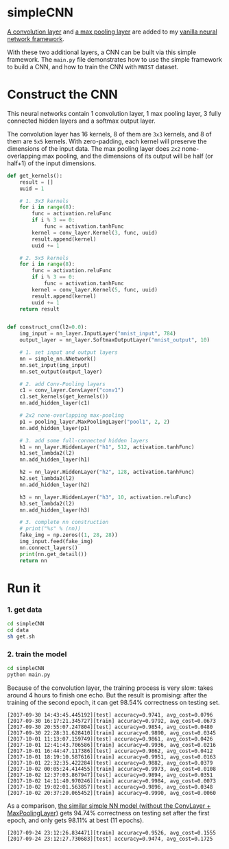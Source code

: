 # simpleCNN
[A convolution layer](https://github.com/beekbin/simpleCNN/blob/master/nn/conv_layer.py) and [a max pooling layer](https://github.com/beekbin/simpleCNN/blob/master/nn/pooling_layer.py) are added to my [vanilla neural network framework](https://github.com/beekbin/SimpleNN). 

With these two additional layers, a CNN can be built via this simple framework.  The `main.py` file demonstrates how to use the simple framework to build a CNN, and how to train the CNN with `MNIST` dataset.

# Construct the CNN
This neural networks contain 1 convolution layer, 1 max pooling layer, 3 fully connected hidden layers
and a softmax output layer. 

The convolution layer has 16 kernels, 8 of them are `3x3` kernels, and 8 of them are `5x5` kernels. With zero-padding, each kernel will preserve the dimensions of the input data.
The max pooling layer does `2x2` none-overlapping max pooling, and the dimensions of its output will be half (or half+1) of the input dimensions.


```python
def get_kernels():
    result = []
    uuid = 1

    # 1. 3x3 kernels
    for i in range(8):
        func = activation.reluFunc
        if i % 3 == 0:
            func = activation.tanhFunc
        kernel = conv_layer.Kernel(3, func, uuid)
        result.append(kernel)
        uuid += 1

    # 2. 5x5 kernels
    for i in range(8):
        func = activation.reluFunc
        if i % 3 == 0:
            func = activation.tanhFunc
        kernel = conv_layer.Kernel(5, func, uuid)
        result.append(kernel)
        uuid += 1
    return result


def construct_cnn(l2=0.0):
    img_input = nn_layer.InputLayer("mnist_input", 784)
    output_layer = nn_layer.SoftmaxOutputLayer("mnist_output", 10)

    # 1. set input and output layers
    nn = simple_nn.NNetwork()
    nn.set_input(img_input)
    nn.set_output(output_layer)

    # 2. add Conv-Pooling layers
    c1 = conv_layer.ConvLayer("conv1")
    c1.set_kernels(get_kernels())
    nn.add_hidden_layer(c1)

    # 2x2 none-overlapping max-pooling
    p1 = pooling_layer.MaxPoolingLayer("pool1", 2, 2)
    nn.add_hidden_layer(p1)

    # 3. add some full-connected hidden layers
    h1 = nn_layer.HiddenLayer("h1", 512, activation.tanhFunc)
    h1.set_lambda2(l2)
    nn.add_hidden_layer(h1)

    h2 = nn_layer.HiddenLayer("h2", 128, activation.tanhFunc)
    h2.set_lambda2(l2)
    nn.add_hidden_layer(h2)

    h3 = nn_layer.HiddenLayer("h3", 10, activation.reluFunc)
    h3.set_lambda2(l2)
    nn.add_hidden_layer(h3)

    # 3. complete nn construction
    # print("%s" % (nn))
    fake_img = np.zeros((1, 28, 28))
    img_input.feed(fake_img)
    nn.connect_layers()
    print(nn.get_detail())
    return nn
```



# Run it
### 1. get data
```bash
cd simpleCNN
cd data
sh get.sh
```

### 2. train the model
```bash
cd simpleCNN
python main.py
```

Because of the convolution layer, the training process is very slow: takes around 4 hours to finish one echo. But the result is promising: after the training of the second epoch, it can get 98.54% correctness on testing set.
```console
[2017-09-30 14:43:45.445192][test] accuracy=0.9741, avg_cost=0.0796
[2017-09-30 16:17:21.345727][train] accuracy=0.9792, avg_cost=0.0673
[2017-09-30 20:55:07.247804][test] accuracy=0.9854, avg_cost=0.0480
[2017-09-30 22:28:31.628410][train] accuracy=0.9890, avg_cost=0.0345
[2017-10-01 11:13:07.159749][test] accuracy=0.9861, avg_cost=0.0426
[2017-10-01 12:41:43.706586][train] accuracy=0.9936, avg_cost=0.0216
[2017-10-01 16:44:47.117386][test] accuracy=0.9862, avg_cost=0.0412
[2017-10-01 18:19:10.587616][train] accuracy=0.9951, avg_cost=0.0163
[2017-10-01 22:32:35.422284][test] accuracy=0.9882, avg_cost=0.0379
[2017-10-02 00:05:24.414455][train] accuracy=0.9973, avg_cost=0.0108
[2017-10-02 12:37:03.867947][test] accuracy=0.9894, avg_cost=0.0351
[2017-10-02 14:11:40.970246][train] accuracy=0.9984, avg_cost=0.0073
[2017-10-02 19:02:01.563857][test] accuracy=0.9896, avg_cost=0.0348
[2017-10-02 20:37:20.065452][train] accuracy=0.9990, avg_cost=0.0060
```

As a comparison, [the similar simple NN model (without the ConvLayer + MaxPoolingLayer)](https://github.com/beekbin/SimpleNN) gets 94.74% correctness on testing set after the first epoch, and only gets 98.11% at best (11 epochs).
```console
[2017-09-24 23:12:26.834471][train] accuracy=0.9526, avg_cost=0.1555
[2017-09-24 23:12:27.730683][test] accuracy=0.9474, avg_cost=0.1725
```
